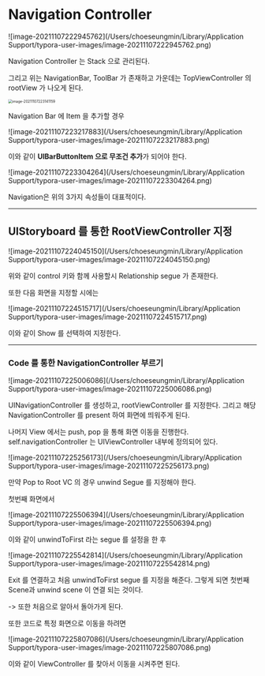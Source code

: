 # Navigation Controller 



![image-20211107222945762](/Users/choeseungmin/Library/Application Support/typora-user-images/image-20211107222945762.png)



Navigation Controller 는 Stack 으로 관리된다.



그리고 위는 NavigationBar, ToolBar 가 존재하고 가운데는 TopViewController 의 rootView 가 나오게 된다. 

<img src="/Users/choeseungmin/Library/Application Support/typora-user-images/image-20211107223141159.png" alt="image-20211107223141159" style="zoom:50%;" />



Navigation Bar 에 Item 을 추가할 경우 

![image-20211107223217883](/Users/choeseungmin/Library/Application Support/typora-user-images/image-20211107223217883.png)



이와 같이 **UIBarButtonItem 으로 무조건 추가**가 되어야 한다. 

![image-20211107223304264](/Users/choeseungmin/Library/Application Support/typora-user-images/image-20211107223304264.png)

Navigation은 위의 3가지 속성들이 대표적이다. 



--------



## UIStoryboard 를 통한 RootViewController 지정



![image-20211107224045150](/Users/choeseungmin/Library/Application Support/typora-user-images/image-20211107224045150.png)

위와 같이 control 키와 함께 사용할시 Relationship segue 가 존재한다. 

또한 다음 화면을 지정할 시에는 



![image-20211107224515717](/Users/choeseungmin/Library/Application Support/typora-user-images/image-20211107224515717.png)



이와 같이 Show 를 선택하여 지정한다.



----



### Code 를 통한 NavigationController 부르기



![image-20211107225006086](/Users/choeseungmin/Library/Application Support/typora-user-images/image-20211107225006086.png)

UINavigationController 를 생성하고, rootViewController 를 지정한다. 그리고 해당 NavigationController 를 present 하여 화면에 띄워주게 된다.

나머지 View 에서는 push, pop 을 통해 화면 이동을 진행한다. self.navigationController 는 UIViewController 내부에 정의되어 있다.

![image-20211107225256173](/Users/choeseungmin/Library/Application Support/typora-user-images/image-20211107225256173.png)



만약 Pop to Root VC 의 경우 unwind Segue 를 지정해야 한다.

첫번째 화면에서 

![image-20211107225506394](/Users/choeseungmin/Library/Application Support/typora-user-images/image-20211107225506394.png)

이와 같이 unwindToFirst 라는 segue 를 설정을 한 후

![image-20211107225542814](/Users/choeseungmin/Library/Application Support/typora-user-images/image-20211107225542814.png)



Exit 를 연결하고 처음 unwindToFirst segue 를 지정을 해준다. 그렇게 되면 첫번째 Scene과 unwind scene 이 연결 되는 것이다.

-> 또한 처음으로 알아서 돌아가게 된다. 



또한 코드로 특정 화면으로 이동을 하려면

![image-20211107225807086](/Users/choeseungmin/Library/Application Support/typora-user-images/image-20211107225807086.png)

이와 같이 ViewController 를 찾아서 이동을 시켜주면 된다. 























